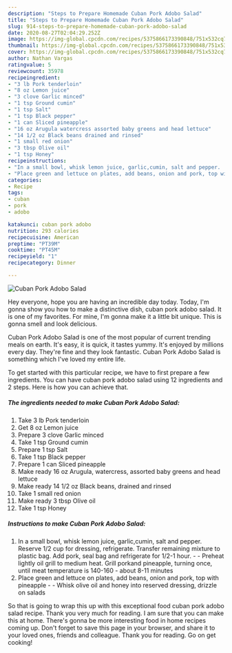 ```yaml
---
description: "Steps to Prepare Homemade Cuban Pork Adobo Salad"
title: "Steps to Prepare Homemade Cuban Pork Adobo Salad"
slug: 914-steps-to-prepare-homemade-cuban-pork-adobo-salad
date: 2020-08-27T02:04:29.252Z
image: https://img-global.cpcdn.com/recipes/5375866173390848/751x532cq70/cuban-pork-adobo-salad-recipe-main-photo.jpg
thumbnail: https://img-global.cpcdn.com/recipes/5375866173390848/751x532cq70/cuban-pork-adobo-salad-recipe-main-photo.jpg
cover: https://img-global.cpcdn.com/recipes/5375866173390848/751x532cq70/cuban-pork-adobo-salad-recipe-main-photo.jpg
author: Nathan Vargas
ratingvalue: 5
reviewcount: 35978
recipeingredient:
- "3 lb Pork tenderloin"
- "8 oz Lemon juice"
- "3 clove Garlic minced"
- "1 tsp Ground cumin"
- "1 tsp Salt"
- "1 tsp Black pepper"
- "1 can Sliced pineapple"
- "16 oz Arugula watercress assorted baby greens and head lettuce"
- "14 1/2 oz Black beans drained and rinsed"
- "1 small red onion"
- "3 tbsp Olive oil"
- "1 tsp Honey"
recipeinstructions:
- "In a small bowl, whisk lemon juice, garlic,cumin, salt and pepper.  Reserve 1/2 cup for dressing, refrigerate. Transfer remaining mixture to plastic bag.  Add pork, seal bag and refrigerate for 1/2-1 hour.   Preheat lightly oil grill to medium heat. Grill porkand pineapple, turning once, until meat temperature is 140-160 - about 8-11 minutes"
- "Place green and lettuce on plates, add beans, onion and pork, top with pineapple  Whisk olive oil and honey into reserved dressing, drizzle on salads"
categories:
- Recipe
tags:
- cuban
- pork
- adobo

katakunci: cuban pork adobo 
nutrition: 293 calories
recipecuisine: American
preptime: "PT39M"
cooktime: "PT45M"
recipeyield: "1"
recipecategory: Dinner

---
```



![Cuban Pork Adobo Salad](https://img-global.cpcdn.com/recipes/5375866173390848/751x532cq70/cuban-pork-adobo-salad-recipe-main-photo.jpg)

Hey everyone, hope you are having an incredible day today. Today, I'm gonna show you how to make a distinctive dish, cuban pork adobo salad. It is one of my favorites. For mine, I'm gonna make it a little bit unique. This is gonna smell and look delicious.

Cuban Pork Adobo Salad is one of the most popular of current trending meals on earth. It's easy, it is quick, it tastes yummy. It's enjoyed by millions every day. They're fine and they look fantastic. Cuban Pork Adobo Salad is something which I've loved my entire life.




To get started with this particular recipe, we have to first prepare a few ingredients. You can have cuban pork adobo salad using 12 ingredients and 2 steps. Here is how you can achieve that.

<!--inarticleads1-->

##### The ingredients needed to make Cuban Pork Adobo Salad:

1. Take 3 lb Pork tenderloin
1. Get 8 oz Lemon juice
1. Prepare 3 clove Garlic minced
1. Take 1 tsp Ground cumin
1. Prepare 1 tsp Salt
1. Take 1 tsp Black pepper
1. Prepare 1 can Sliced pineapple
1. Make ready 16 oz Arugula, watercress, assorted baby greens and head lettuce
1. Make ready 14 1/2 oz Black beans, drained and rinsed
1. Take 1 small red onion
1. Make ready 3 tbsp Olive oil
1. Take 1 tsp Honey




<!--inarticleads2-->

##### Instructions to make Cuban Pork Adobo Salad:

1. In a small bowl, whisk lemon juice, garlic,cumin, salt and pepper.  Reserve 1/2 cup for dressing, refrigerate. Transfer remaining mixture to plastic bag.  Add pork, seal bag and refrigerate for 1/2-1 hour.  -  - Preheat lightly oil grill to medium heat. Grill porkand pineapple, turning once, until meat temperature is 140-160 - about 8-11 minutes
1. Place green and lettuce on plates, add beans, onion and pork, top with pineapple -  - Whisk olive oil and honey into reserved dressing, drizzle on salads




So that is going to wrap this up with this exceptional food cuban pork adobo salad recipe. Thank you very much for reading. I am sure that you can make this at home. There's gonna be more interesting food in home recipes coming up. Don't forget to save this page in your browser, and share it to your loved ones, friends and colleague. Thank you for reading. Go on get cooking!
